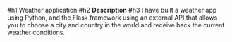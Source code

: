 #h1 Weather application 
#h2 **Description**
#h3 I have built a weather app using Python, and the Flask framework using an external API that allows you to choose a city and country in the world and receive back the current weather conditions.
